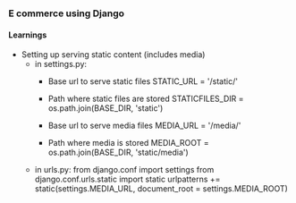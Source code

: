 ### E commerce using Django

#### Learnings
-   Setting up serving static content (includes media) 
    -   in settings.py:
        -   Base url to serve static files
            STATIC_URL = '/static/'

        -   Path where static files are stored
            STATICFILES_DIR = os.path.join(BASE_DIR, 'static')

        -   Base url to serve media files
            MEDIA_URL = '/media/'

        -   Path where media is stored
            MEDIA_ROOT = os.path.join(BASE_DIR, 'static/media')
    -   in urls.py:
        from django.conf import settings
        from django.conf.urls.static import static
        urlpatterns += static(settings.MEDIA_URL, document_root = settings.MEDIA_ROOT)